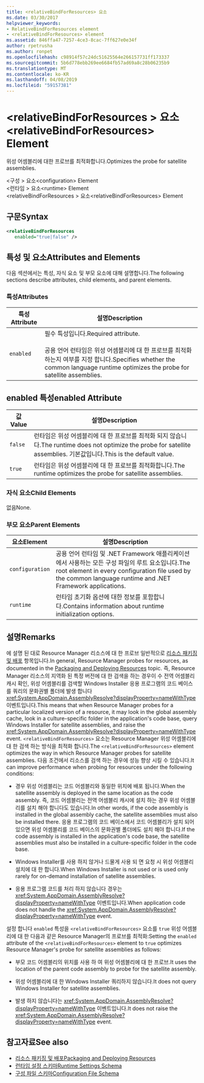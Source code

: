 ```yaml
---
title: <relativeBindForResources> 요소
ms.date: 03/30/2017
helpviewer_keywords:
- RelativeBindForResources element
- <relativeBindForResources> element
ms.assetid: 846ffa47-7257-4ce3-8cac-7ff627e0e34f
author: rpetrusha
ms.author: ronpet
ms.openlocfilehash: c98914f57c24dc51625564e266157731ff173337
ms.sourcegitcommit: 5b6d778ebb269ee6684fb57ad69a8c28b06235b9
ms.translationtype: MT
ms.contentlocale: ko-KR
ms.lasthandoff: 04/08/2019
ms.locfileid: "59157381"
---
```

# <a name="relativebindforresources-element"></a><span data-ttu-id="885b4-102">\<relativeBindForResources > 요소</span><span class="sxs-lookup"><span data-stu-id="885b4-102">\<relativeBindForResources> Element</span></span>
<span data-ttu-id="885b4-103">위성 어셈블리에 대한 프로브를 최적화합니다.</span><span class="sxs-lookup"><span data-stu-id="885b4-103">Optimizes the probe for satellite assemblies.</span></span>  
  
 <span data-ttu-id="885b4-104">\<구성 > 요소</span><span class="sxs-lookup"><span data-stu-id="885b4-104">\<configuration> Element</span></span>  
<span data-ttu-id="885b4-105">\<런타임 > 요소</span><span class="sxs-lookup"><span data-stu-id="885b4-105">\<runtime> Element</span></span>  
<span data-ttu-id="885b4-106">\<relativeBindForResources > 요소</span><span class="sxs-lookup"><span data-stu-id="885b4-106">\<relativeBindForResources> Element</span></span>  
  
## <a name="syntax"></a><span data-ttu-id="885b4-107">구문</span><span class="sxs-lookup"><span data-stu-id="885b4-107">Syntax</span></span>  
  
```xml
<relativeBindForResources    
   enabled="true|false" />  
```  
  
## <a name="attributes-and-elements"></a><span data-ttu-id="885b4-108">특성 및 요소</span><span class="sxs-lookup"><span data-stu-id="885b4-108">Attributes and Elements</span></span>  
 <span data-ttu-id="885b4-109">다음 섹션에서는 특성, 자식 요소 및 부모 요소에 대해 설명합니다.</span><span class="sxs-lookup"><span data-stu-id="885b4-109">The following sections describe attributes, child elements, and parent elements.</span></span>  
  
### <a name="attributes"></a><span data-ttu-id="885b4-110">특성</span><span class="sxs-lookup"><span data-stu-id="885b4-110">Attributes</span></span>  
  
|<span data-ttu-id="885b4-111">특성</span><span class="sxs-lookup"><span data-stu-id="885b4-111">Attribute</span></span>|<span data-ttu-id="885b4-112">설명</span><span class="sxs-lookup"><span data-stu-id="885b4-112">Description</span></span>|  
|---------------|-----------------|  
|`enabled`|<span data-ttu-id="885b4-113">필수 특성입니다.</span><span class="sxs-lookup"><span data-stu-id="885b4-113">Required attribute.</span></span><br /><br /> <span data-ttu-id="885b4-114">공용 언어 런타임은 위성 어셈블리에 대 한 프로브를 최적화 하는지 여부를 지정 합니다.</span><span class="sxs-lookup"><span data-stu-id="885b4-114">Specifies whether the common language runtime optimizes the probe for satellite assemblies.</span></span>|  
  
## <a name="enabled-attribute"></a><span data-ttu-id="885b4-115">enabled 특성</span><span class="sxs-lookup"><span data-stu-id="885b4-115">enabled Attribute</span></span>  
  
|<span data-ttu-id="885b4-116">값</span><span class="sxs-lookup"><span data-stu-id="885b4-116">Value</span></span>|<span data-ttu-id="885b4-117">설명</span><span class="sxs-lookup"><span data-stu-id="885b4-117">Description</span></span>|  
|-----------|-----------------|  
|`false`|<span data-ttu-id="885b4-118">런타임은 위성 어셈블리에 대 한 프로브를 최적화 되지 않습니다.</span><span class="sxs-lookup"><span data-stu-id="885b4-118">The runtime does not optimize the probe for satellite assemblies.</span></span> <span data-ttu-id="885b4-119">기본값입니다.</span><span class="sxs-lookup"><span data-stu-id="885b4-119">This is the default value.</span></span>|  
|`true`|<span data-ttu-id="885b4-120">런타임은 위성 어셈블리에 대 한 프로브를 최적화합니다.</span><span class="sxs-lookup"><span data-stu-id="885b4-120">The runtime optimizes the probe for satellite assemblies.</span></span>|  
  
### <a name="child-elements"></a><span data-ttu-id="885b4-121">자식 요소</span><span class="sxs-lookup"><span data-stu-id="885b4-121">Child Elements</span></span>  
 <span data-ttu-id="885b4-122">없음</span><span class="sxs-lookup"><span data-stu-id="885b4-122">None.</span></span>  
  
### <a name="parent-elements"></a><span data-ttu-id="885b4-123">부모 요소</span><span class="sxs-lookup"><span data-stu-id="885b4-123">Parent Elements</span></span>  
  
|<span data-ttu-id="885b4-124">요소</span><span class="sxs-lookup"><span data-stu-id="885b4-124">Element</span></span>|<span data-ttu-id="885b4-125">설명</span><span class="sxs-lookup"><span data-stu-id="885b4-125">Description</span></span>|  
|-------------|-----------------|  
|`configuration`|<span data-ttu-id="885b4-126">공용 언어 런타임 및 .NET Framework 애플리케이션에서 사용하는 모든 구성 파일의 루트 요소입니다.</span><span class="sxs-lookup"><span data-stu-id="885b4-126">The root element in every configuration file used by the common language runtime and .NET Framework applications.</span></span>|  
|`runtime`|<span data-ttu-id="885b4-127">런타임 초기화 옵션에 대한 정보를 포함합니다.</span><span class="sxs-lookup"><span data-stu-id="885b4-127">Contains information about runtime initialization options.</span></span>|  
  
## <a name="remarks"></a><span data-ttu-id="885b4-128">설명</span><span class="sxs-lookup"><span data-stu-id="885b4-128">Remarks</span></span>  
 <span data-ttu-id="885b4-129">에 설명 된 대로 Resource Manager 리소스에 대 한 프로브 일반적으로 [리소스 패키징 및 배포](../../../../../docs/framework/resources/packaging-and-deploying-resources-in-desktop-apps.md) 항목입니다.</span><span class="sxs-lookup"><span data-stu-id="885b4-129">In general, Resource Manager probes for resources, as documented in the [Packaging and Deploying Resources](../../../../../docs/framework/resources/packaging-and-deploying-resources-in-desktop-apps.md) topic.</span></span> <span data-ttu-id="885b4-130">즉, Resource Manager 리소스의 지역화 된 특정 버전에 대 한 검색을 하는 경우이 수 전역 어셈블리 캐시 확인, 위성 어셈블리를 검색할 Windows Installer 응용 프로그램의 코드 베이스를 쿼리의 문화권별 폴더에 발생 합니다 <xref:System.AppDomain.AssemblyResolve?displayProperty=nameWithType> 이벤트입니다.</span><span class="sxs-lookup"><span data-stu-id="885b4-130">This means that when Resource Manager probes for a particular localized version of a resource, it may look in the global assembly cache, look in a culture-specific folder in the application's code base, query Windows Installer for satellite assemblies, and raise the <xref:System.AppDomain.AssemblyResolve?displayProperty=nameWithType> event.</span></span> <span data-ttu-id="885b4-131">`<relativeBindForResources>` 요소는 Resource Manager 위성 어셈블리에 대 한 검색 하는 방식을 최적화 합니다.</span><span class="sxs-lookup"><span data-stu-id="885b4-131">The `<relativeBindForResources>` element optimizes the way in which Resource Manager probes for satellite assemblies.</span></span> <span data-ttu-id="885b4-132">다음 조건에서 리소스를 검색 하는 경우에 성능 향상 시킬 수 있습니다.</span><span class="sxs-lookup"><span data-stu-id="885b4-132">It can improve performance when probing for resources under the following conditions:</span></span>  
  
-   <span data-ttu-id="885b4-133">경우 위성 어셈블리는 코드 어셈블리와 동일한 위치에 배포 됩니다.</span><span class="sxs-lookup"><span data-stu-id="885b4-133">When the satellite assembly is deployed in the same location as the code assembly.</span></span> <span data-ttu-id="885b4-134">즉, 코드 어셈블리는 전역 어셈블리 캐시에 설치 하는 경우 위성 어셈블리를 설치 해야 합니다도 있습니다.</span><span class="sxs-lookup"><span data-stu-id="885b4-134">In other words, if the code assembly is installed in the global assembly cache, the satellite assemblies must also be installed there.</span></span> <span data-ttu-id="885b4-135">응용 프로그램의 코드 베이스에서 코드 어셈블리가 설치 되어 있으면 위성 어셈블리를 코드 베이스의 문화권별 폴더에도 설치 해야 합니다.</span><span class="sxs-lookup"><span data-stu-id="885b4-135">If the code assembly is installed in the application's code base, the satellite assemblies must also be installed in a culture-specific folder in the code base.</span></span>  
  
-   <span data-ttu-id="885b4-136">Windows Installer를 사용 하지 않거나 드물게 사용 되 면 요청 시 위성 어셈블리 설치에 대 한 합니다.</span><span class="sxs-lookup"><span data-stu-id="885b4-136">When Windows Installer is not used or is used only rarely for on-demand installation of satellite assemblies.</span></span>  
  
-   <span data-ttu-id="885b4-137">응용 프로그램 코드를 처리 하지 않습니다 경우는 <xref:System.AppDomain.AssemblyResolve?displayProperty=nameWithType> 이벤트입니다.</span><span class="sxs-lookup"><span data-stu-id="885b4-137">When application code does not handle the <xref:System.AppDomain.AssemblyResolve?displayProperty=nameWithType> event.</span></span>  
  
 <span data-ttu-id="885b4-138">설정 합니다 `enabled` 특성을 `<relativeBindForResources>` 요소를 `true` 위성 어셈블리에 대 한 다음과 같은 Resource Manager의 프로브를 최적화:</span><span class="sxs-lookup"><span data-stu-id="885b4-138">Setting the `enabled` attribute of the `<relativeBindForResources>` element to `true` optimizes Resource Manager's probe for satellite assemblies as follows:</span></span>  
  
-   <span data-ttu-id="885b4-139">부모 코드 어셈블리의 위치를 사용 하 여 위성 어셈블리에 대 한 프로브.</span><span class="sxs-lookup"><span data-stu-id="885b4-139">It uses the location of the parent code assembly to probe for the satellite assembly.</span></span>  
  
-   <span data-ttu-id="885b4-140">위성 어셈블리에 대 한 Windows Installer 쿼리하지 않습니다.</span><span class="sxs-lookup"><span data-stu-id="885b4-140">It does not query Windows Installer for satellite assemblies.</span></span>  
  
-   <span data-ttu-id="885b4-141">발생 하지 않습니다는 <xref:System.AppDomain.AssemblyResolve?displayProperty=nameWithType> 이벤트입니다.</span><span class="sxs-lookup"><span data-stu-id="885b4-141">It does not raise the <xref:System.AppDomain.AssemblyResolve?displayProperty=nameWithType> event.</span></span>  
  
## <a name="see-also"></a><span data-ttu-id="885b4-142">참고자료</span><span class="sxs-lookup"><span data-stu-id="885b4-142">See also</span></span>

- [<span data-ttu-id="885b4-143">리소스 패키징 및 배포</span><span class="sxs-lookup"><span data-stu-id="885b4-143">Packaging and Deploying Resources</span></span>](../../../../../docs/framework/resources/packaging-and-deploying-resources-in-desktop-apps.md)
- [<span data-ttu-id="885b4-144">런타임 설정 스키마</span><span class="sxs-lookup"><span data-stu-id="885b4-144">Runtime Settings Schema</span></span>](../../../../../docs/framework/configure-apps/file-schema/runtime/index.md)
- [<span data-ttu-id="885b4-145">구성 파일 스키마</span><span class="sxs-lookup"><span data-stu-id="885b4-145">Configuration File Schema</span></span>](../../../../../docs/framework/configure-apps/file-schema/index.md)
